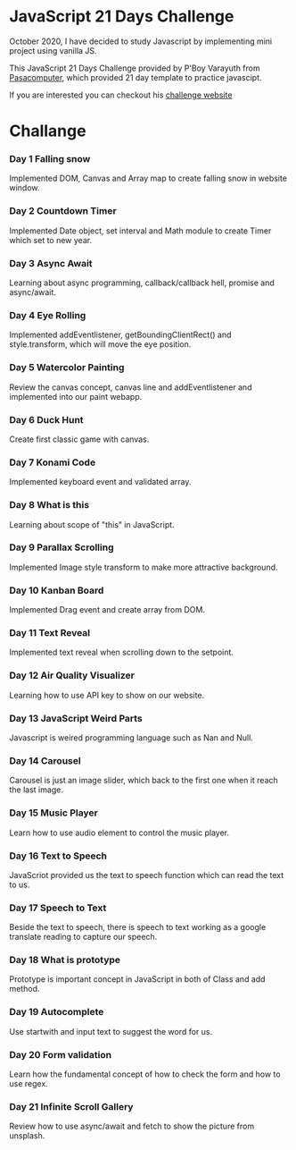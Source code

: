 # JavaScript 21 Days Challenge
October 2020, I have decided to study Javascript by implementing mini project using vanilla JS.

This JavaScript 21 Days Challenge provided by P'Boy Varayuth from [Pasacomputer](https://www.youtube.com/channel/UC4Kubka3mQpZwsaZsLO_Uqg), which provided 21 day template to practice javascipt.

If you are interested you can checkout his [challenge website](https://www.js21.dev)

# Challange

### Day 1 Falling snow 
Implemented DOM, Canvas and Array map to create falling snow in website window.

### Day 2 Countdown Timer 
Implemented Date object, set interval and Math module to create Timer which set to new year.

### Day 3 Async Await 
Learning about async programming, callback/callback hell, promise and async/await.

### Day 4 Eye Rolling
Implemented addEventlistener, getBoundingClientRect() and style.transform, which will move the eye position.

### Day 5 Watercolor Painting
Review the canvas concept, canvas line and addEventlistener and implemented into our paint webapp.

### Day 6 Duck Hunt
Create first classic game with canvas.

### Day 7 Konami Code
Implemented keyboard event and validated array.

### Day 8 What is this
Learning about scope of "this" in JavaScript.

### Day 9 Parallax Scrolling 
Implemented Image style transform to make more attractive background.

### Day 10 Kanban Board
Implemented Drag event and create array from DOM.

### Day 11 Text Reveal
Implemented text reveal when scrolling down to the setpoint.

### Day 12 Air Quality Visualizer
Learning how to use API key to show on our website.

### Day 13 JavaScript Weird Parts
Javascript is weired programming language such as Nan and Null.

### Day 14 Carousel
Carousel is just an image slider, which back to the first one when it reach the last image.

### Day 15 Music Player
Learn how to use audio element to control the music player.

### Day 16 Text to Speech
JavaScriot provided us the text to speech function which can read the text to us.

### Day 17 Speech to Text
Beside the text to speech, there is speech to text working as a google translate reading to capture our speech.

### Day 18 What is prototype
Prototype is important concept in JavaScript in both of Class and add method.

### Day 19 Autocomplete
Use startwith and input text to suggest the word for us.

### Day 20 Form validation
Learn how the fundamental concept of how to check the form and how to use regex.

### Day 21 Infinite Scroll Gallery
Review how to use async/await and fetch to show the picture from unsplash.

